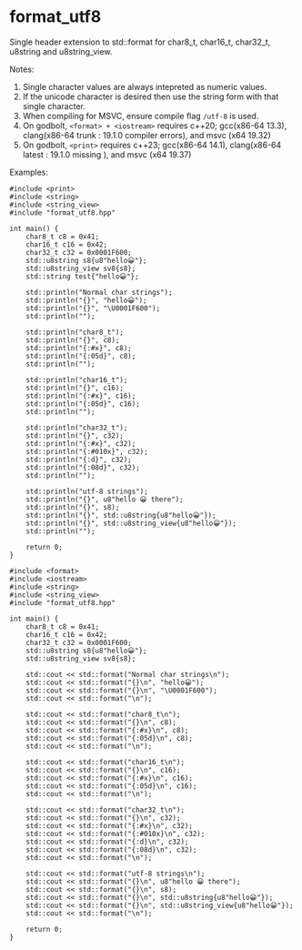 # format_utf8
Single header extension to std::format for char8_t, char16_t, char32_t, u8string and u8string_view.

Notes:
1. Single character values are always intepreted as numeric values.
2. If the unicode character is desired then use the string form with that single character.
3. When compiling for MSVC, ensure compile flag `/utf-8` is used.
4. On godbolt, `<format> + <iostream>` requires c++20; gcc(x86-64 13.3), clang(x86-64 trunk : 19.1.0 compiler errors), and msvc (x64 19.32)
5. On godbolt, `<print>` requires c++23; gcc(x86-64 14.1), clang(x86-64 latest : 19.1.0 missing <print>), and msvc (x64 19.37)


Examples:

```
#include <print>
#include <string>
#include <string_view>
#include "format_utf8.hpp"

int main() {
    char8_t c8 = 0x41;
    char16_t c16 = 0x42;
    char32_t c32 = 0x0001F600;
    std::u8string s8{u8"hello😀"};
    std::u8string_view sv8{s8};
    std::string test{"hello😀"};

    std::println("Normal char strings");
    std::println("{}", "hello😀");
    std::println("{}", "\U0001F600");
    std::println("");

    std::println("char8_t");
    std::println("{}", c8);
    std::println("{:#x}", c8);
    std::println("{:05d}", c8);
    std::println("");

    std::println("char16_t");
    std::println("{}", c16);
    std::println("{:#x}", c16);
    std::println("{:05d}", c16);
    std::println("");

    std::println("char32_t");
    std::println("{}", c32);
    std::println("{:#x}", c32);
    std::println("{:#010x}", c32);
    std::println("{:d}", c32);
    std::println("{:08d}", c32);
    std::println("");

    std::println("utf-8 strings");
    std::println("{}", u8"hello 😀 there");
    std::println("{}", s8);
    std::println("{}", std::u8string{u8"hello😀"});
    std::println("{}", std::u8string_view{u8"hello😀"});
    std::println("");

    return 0;
}
```

```
#include <format>
#include <iostream>
#include <string>
#include <string_view>
#include "format_utf8.hpp"

int main() {
    char8_t c8 = 0x41;
    char16_t c16 = 0x42;
    char32_t c32 = 0x0001F600;
    std::u8string s8{u8"hello😀"};
    std::u8string_view sv8{s8};

    std::cout << std::format("Normal char strings\n");
    std::cout << std::format("{}\n", "hello😀");
    std::cout << std::format("{}\n", "\U0001F600");
    std::cout << std::format("\n");

    std::cout << std::format("char8_t\n");
    std::cout << std::format("{}\n", c8);
    std::cout << std::format("{:#x}\n", c8);
    std::cout << std::format("{:05d}\n", c8);
    std::cout << std::format("\n");

    std::cout << std::format("char16_t\n");
    std::cout << std::format("{}\n", c16);
    std::cout << std::format("{:#x}\n", c16);
    std::cout << std::format("{:05d}\n", c16);
    std::cout << std::format("\n");

    std::cout << std::format("char32_t\n");
    std::cout << std::format("{}\n", c32);
    std::cout << std::format("{:#x}\n", c32);
    std::cout << std::format("{:#010x}\n", c32);
    std::cout << std::format("{:d}\n", c32);
    std::cout << std::format("{:08d}\n", c32);
    std::cout << std::format("\n");

    std::cout << std::format("utf-8 strings\n");
    std::cout << std::format("{}\n", u8"hello 😀 there");
    std::cout << std::format("{}\n", s8);
    std::cout << std::format("{}\n", std::u8string{u8"hello😀"});
    std::cout << std::format("{}\n", std::u8string_view{u8"hello😀"});
    std::cout << std::format("\n");

    return 0;
}
```
